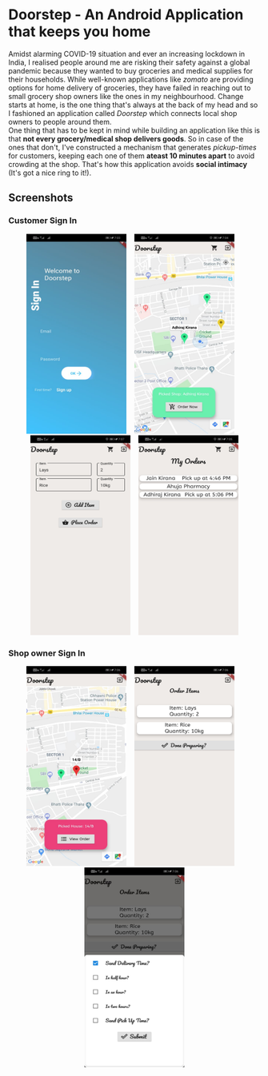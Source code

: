 # Doorstep - An Android Application that keeps you home

Amidst alarming COVID-19 situation and ever an increasing lockdown in India, I realised people around me are risking their safety against a global pandemic because they wanted to buy groceries and medical supplies for their households. While well-known applications like *zomato* are providing options for home delivery of groceries, they have failed in reaching out to small grocery shop owners like the ones in my neighbourhood. Change starts at home, is the one thing that's always at the back of my head and so I fashioned an application called *Doorstep* which connects local shop owners to people around them.<br>
One thing that has to be kept in mind while building an application like this is that **not every grocery/medical shop delivers goods**. So in case of the ones that don't, I've constructed a mechanism that generates *pickup-times* for customers, keeping each one of them **ateast 10 minutes apart** to avoid crowding at the shop. That's how this application avoids **social intimacy** (It's got a nice ring to it!).<br>

## Screenshots
### Customer Sign In
<p align="center">
  <img width="200" height="400" src="Pictures/1.jpeg">&nbsp;&nbsp;&nbsp;&nbsp;<img src="Pictures/2.jpeg" width="200" height="400">&nbsp;&nbsp;&nbsp;&nbsp;<img src="Pictures/3.jpeg" width="200" height="400">&nbsp;&nbsp;&nbsp;&nbsp;<img src="Pictures/4.jpeg" width="200" height="400">
</p>

### Shop owner Sign In
<p align="center">
<img src="Pictures/5.jpeg" width="200" height="400">&nbsp;&nbsp;&nbsp;&nbsp;<img src="Pictures/6.jpeg" width="200" height="400">&nbsp;&nbsp;&nbsp;&nbsp;<img src="Pictures/7.jpeg" width="200" height="400">
</p>
